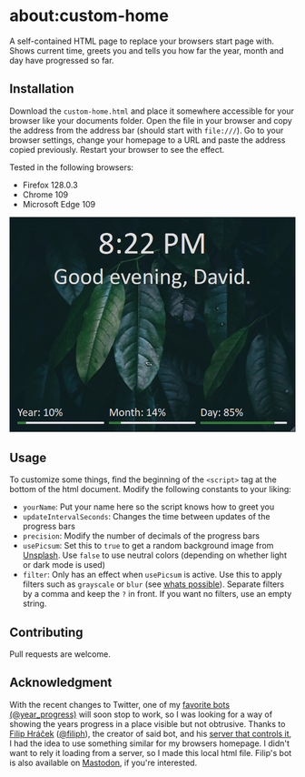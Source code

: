 # about:custom-home
A self-contained HTML page to replace your browsers start page with. Shows current time, greets you and tells you how far the year, month and day have progressed so far.

## Installation

Download the `custom-home.html` and place it somewhere accessible for your browser like your documents folder.
Open the file in your browser and copy the address from the address bar (should start with `file:///`).
Go to your browser settings, change your homepage to a URL and paste the address copied previously.
Restart your browser to see the effect.

Tested in the following browsers:
- Firefox 128.0.3
- Chrome 109
- Microsoft Edge 109

![Example of what it looks like](./img/example.png?raw=true "Here is an example of what about:custom-home may look like")

## Usage
To customize some things, find the beginning of the `<script>` tag at the bottom of the html document.
Modify the following constants to your liking:
- `yourName`: Put your name here so the script knows how to greet you
- `updateIntervalSeconds`: Changes the time between updates of the progress bars
- `precision`: Modify the number of decimals of the progress bars
- `usePicsum`: Set this to `true` to get a random background image from [Unsplash](https://unsplash.com/). Use `false` to use neutral colors (depending on whether light or dark mode is used)
- `filter`: Only has an effect when `usePicsum` is active. Use this to apply filters such as `grayscale` or `blur` (see [whats possible](https://picsum.photos/)). Separate filters by a comma and keep the `?` in front. If you want no filters, use an empty string.

## Contributing
Pull requests are welcome.

## Acknowledgment
With the recent changes to Twitter, one of my [favorite bots (@year_progress)](https://twitter.com/year_progress) will soon stop to work, so I was looking for a way of showing the years progress in a place visible but not obtrusive.
Thanks to [Filip Hráček](https://filiph.net/) ([@filiph](https://github.com/filiph)), the creator of said bot, and his [server that controls it](http://progressbarserver.appspot.com/), I had the idea to use something similar for my browsers homepage. I didn't want to rely it loading from a server, so I made this local html file.
Filip's bot is also available on [Mastodon](https://techhub.social/@year_progress), if you're interested.